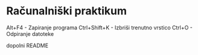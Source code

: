 
# Računalniški praktikum
Alt+F4 - Zapiranje programa
Ctrl+Shift+K - Izbriši trenutno vrstico
Ctrl+O - Odpiranje datoteke

dopolni README
